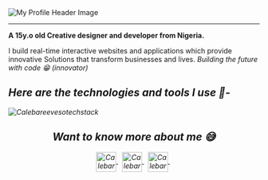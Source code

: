 <img src="https://i.ibb.co/PgyR1sF/Calebareeveso.png" alt="My Profile Header Image" /> 

<hr>

<p><b>A 15y.o old Creative designer and developer from Nigeria.</b></p>
<p>I build real-time interactive websites and applications which provide innovative Solutions that transform businesses and lives.<i> Building the future with code 😁 (innovator)<i/></p>

<h2>Here are the technologies and tools I use 📍- </h2>

<img src="https://i.ibb.co/f05Wdtm/CALEBAREEVESOTECHSTACK.png" alt="Calebareevesotechstack" /> 

<h2 align="center">Want to know more about me 😅</h2>
<p align="center">
    <a href="https://twitter.com/calebareeveso" target="_blank">
        <img align="center" src="https://img.icons8.com/plasticine/100/000000/twitter--v2.png" alt="Calebareeveso" height="40" />
    </a>
    &nbsp;
    <a href="https://linkedin.com/in/caleb-areeveso" target="_blank"
        ><img align="center" src="https://img.icons8.com/plasticine/100/000000/linkedin.png" alt="Calebareeveso" height="40" />
    </a>
    &nbsp;
    <a href="https://fb.com/caleb.areeveso" target="_blank">
        <img align="center" src="https://img.icons8.com/doodle/48/000000/facebook-new.png" alt="Calebareeveso" height="40" />
    </a>
    &nbsp;
  </p>
